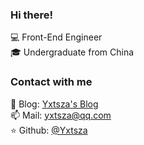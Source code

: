 ### Hi there!

💻 Front-End Engineer <br>
🎓 Undergraduate from China <br>


### Contact with me

📝 Blog: [Yxtsza&#39;s Blog](https://yxtsza.github.io) <br>
📫 Mail: yxtsza@qq.com <br>
⭐️ Github: [@Yxtsza](https://github.com/yxtsza) <br>
